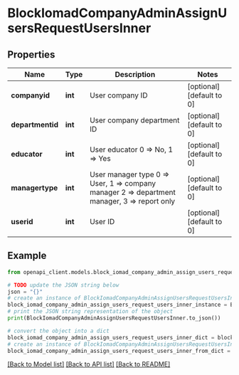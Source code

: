 # BlockIomadCompanyAdminAssignUsersRequestUsersInner


## Properties

Name | Type | Description | Notes
------------ | ------------- | ------------- | -------------
**companyid** | **int** | User company ID | [optional] [default to 0]
**departmentid** | **int** | User company department ID | [optional] [default to 0]
**educator** | **int** | User educator 0 &#x3D;&gt; No, 1 &#x3D;&gt; Yes | [optional] [default to 0]
**managertype** | **int** | User manager type 0 &#x3D;&gt; User, 1 &#x3D;&gt; company manager 2 &#x3D;&gt; department manager, 3 &#x3D;&gt; report only | [optional] [default to 0]
**userid** | **int** | User ID | [optional] [default to 0]

## Example

```python
from openapi_client.models.block_iomad_company_admin_assign_users_request_users_inner import BlockIomadCompanyAdminAssignUsersRequestUsersInner

# TODO update the JSON string below
json = "{}"
# create an instance of BlockIomadCompanyAdminAssignUsersRequestUsersInner from a JSON string
block_iomad_company_admin_assign_users_request_users_inner_instance = BlockIomadCompanyAdminAssignUsersRequestUsersInner.from_json(json)
# print the JSON string representation of the object
print(BlockIomadCompanyAdminAssignUsersRequestUsersInner.to_json())

# convert the object into a dict
block_iomad_company_admin_assign_users_request_users_inner_dict = block_iomad_company_admin_assign_users_request_users_inner_instance.to_dict()
# create an instance of BlockIomadCompanyAdminAssignUsersRequestUsersInner from a dict
block_iomad_company_admin_assign_users_request_users_inner_from_dict = BlockIomadCompanyAdminAssignUsersRequestUsersInner.from_dict(block_iomad_company_admin_assign_users_request_users_inner_dict)
```
[[Back to Model list]](../README.md#documentation-for-models) [[Back to API list]](../README.md#documentation-for-api-endpoints) [[Back to README]](../README.md)


